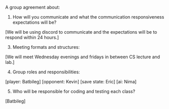 A group agreement about:
1. How will you communicate and what the communication responsiveness expectations will be?

[We will be using discord to communicate and the expectations will be to respond within 24 hours.] 

3. Meeting formats and structures:

[We will meet Wednesday evenings and fridays in between CS lecture and lab.] 

4. Group roles and responsibilities:

[player: Batbileg]
[opponent: Kevin]
[save state: Eric]
[ai: Nima]

5. Who will be responsible for coding and testing each class?

[Batbileg]
